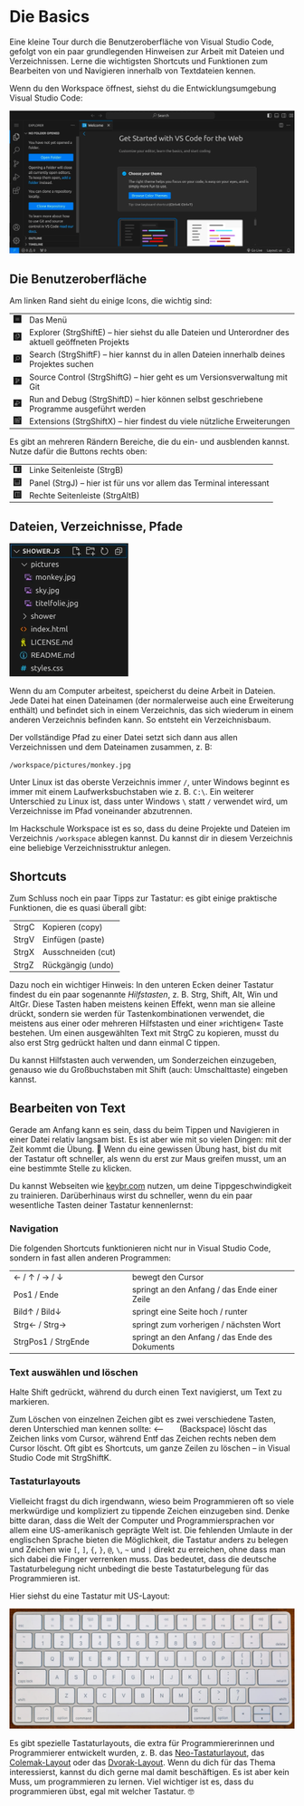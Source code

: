 # Die Basics

<p class='abstract'>
Eine kleine Tour durch die Benutzeroberfläche von Visual Studio Code, gefolgt von ein paar grundlegenden Hinweisen zur Arbeit mit Dateien und Verzeichnissen. Lerne die wichtigsten Shortcuts und Funktionen zum Bearbeiten von und Navigieren innerhalb von Textdateien kennen.
</p>

Wenn du den Workspace öffnest, siehst du die Entwicklungsumgebung Visual Studio Code:

<img class='full' src='vs-code-welcome.webp'>

## Die Benutzeroberfläche

Am linken Rand sieht du einige Icons, die wichtig sind:

<table class='table'>
<tr>
<td style='width: 1em;'><img class='sq-icon' src='menu.webp'></td>
<td>Das Menü</td>
</tr>
<tr>
<td><img class='sq-icon' src='explorer.webp'></td>
<td>Explorer (<span class='key'>Strg</span><span class='key'>Shift</span><span class='key'>E</span>) &ndash; hier siehst du alle Dateien und Unterordner des aktuell geöffneten Projekts</td>
</tr>
<tr>
<td><img class='sq-icon' src='search.webp'></td>
<td>Search (<span class='key'>Strg</span><span class='key'>Shift</span><span class='key'>F</span>) &ndash; hier kannst du in allen Dateien innerhalb deines Projektes suchen</td>
</tr>
<tr>
<td><img class='sq-icon' src='source-control.webp'></td>
<td>Source Control (<span class='key'>Strg</span><span class='key'>Shift</span><span class='key'>G</span>) &ndash; hier geht es um Versionsverwaltung mit Git</td>
</tr>
<tr>
<td><img class='sq-icon' src='run-and-debug.webp'></td>
<td>Run and Debug (<span class='key'>Strg</span><span class='key'>Shift</span><span class='key'>D</span>) &ndash; hier können selbst geschriebene Programme ausgeführt werden</td>
</tr>
<tr>
<td><img class='sq-icon' src='extensions.webp'></td>
<td>Extensions (<span class='key'>Strg</span><span class='key'>Shift</span><span class='key'>X</span>) &ndash; hier findest du viele nützliche Erweiterungen</td>
</tr>
</table>

Es gibt an mehreren Rändern Bereiche, die du ein- und ausblenden kannst. Nutze dafür die Buttons rechts oben:

<table class='table'>
<tr>
<td style='width: 1em;'><img class='sq-icon' src='primary-side-bar.webp'></td>
<td>Linke Seitenleiste (<span class='key'>Strg</span><span class='key'>B</span>)</td>
</tr>
<tr>
<td><img class='sq-icon' src='panel.webp'></td>
<td>Panel (<span class='key'>Strg</span><span class='key'>J</span>) &ndash; hier ist für uns vor allem das Terminal interessant</td>
</tr>
<tr>
<td><img class='sq-icon' src='secondary-side-bar.webp'></td>
<td>Rechte Seitenleiste (<span class='key'>Strg</span><span class='key'>Alt</span><span class='key'>B</span>)</td>
</tr>
</table>

## Dateien, Verzeichnisse, Pfade

<img src='directory-tree.webp' class='r' style='width: 15em;'>

Wenn du am Computer arbeitest, speicherst du deine Arbeit in Dateien. Jede Datei hat einen Dateinamen (der normalerweise auch eine Erweiterung enthält) und befindet sich in einem Verzeichnis, das sich wiederum in einem anderen Verzeichnis befinden kann. So entsteht ein Verzeichnisbaum.

Der vollständige Pfad zu einer Datei setzt sich dann aus allen Verzeichnissen und dem Dateinamen zusammen, z. B:

`/workspace/pictures/monkey.jpg`

Unter Linux ist das oberste Verzeichnis immer `/`, unter Windows beginnt es immer mit einem Laufwerksbuchstaben wie z. B. `C:\`. Ein weiterer Unterschied zu Linux ist, dass unter Windows `\` statt `/` verwendet wird, um Verzeichnisse im Pfad voneinander abzutrennen.

Im Hackschule Workspace ist es so, dass du deine Projekte und Dateien im Verzeichnis `/workspace` ablegen kannst. Du kannst dir in diesem Verzeichnis eine beliebige Verzeichnisstruktur anlegen.

## Shortcuts

Zum Schluss noch ein paar Tipps zur Tastatur: es gibt einige praktische Funktionen, die es quasi überall gibt:

<table class='table'>
<tr>
<td style='width: 1em;'><span class='key'>Strg</span><span class='key'>C</span></td>
<td>Kopieren (copy)</td>
</tr>
<tr>
<td><span class='key'>Strg</span><span class='key'>V</span></td>
<td>Einfügen (paste)</td>
</tr>
<tr>
<td><span class='key'>Strg</span><span class='key'>X</span></td>
<td>Ausschneiden (cut)</td>
</tr>
<tr>
<td><span class='key'>Strg</span><span class='key'>Z</span></td>
<td>Rückgängig (undo)</td>
</tr>
</table>

<div class='hint'>
<p>
Dazu noch ein wichtiger Hinweis: In den unteren Ecken deiner Tastatur findest du ein paar sogenannte <em>Hilfstasten</em>, z. B.
<span class='key'>Strg</span>,
<span class='key'>Shift</span>,
<span class='key'>Alt</span>,
<span class='key'>Win</span> und
<span class='key'>AltGr</span>. Diese Tasten haben meistens keinen Effekt, wenn man sie alleine drückt, sondern sie werden für Tastenkombinationen verwendet, die meistens aus einer oder mehreren Hilfstasten und einer »richtigen« Taste bestehen. Um einen ausgewählten Text mit <span class='key'>Strg</span><span class='key'>C</span> zu kopieren, musst du also erst <span class='key'>Strg</span> gedrückt halten und dann einmal <span class='key'>C</span> tippen.
</p>
<p>
Du kannst Hilfstasten auch verwenden, um Sonderzeichen einzugeben, genauso wie du Großbuchstaben mit <span class='key'>Shift</span> (auch: Umschalttaste) eingeben kannst.
</p>
</div>


## Bearbeiten von Text

Gerade am Anfang kann es sein, dass du beim Tippen und Navigieren in einer Datei relativ langsam bist. Es ist aber wie mit so vielen Dingen: mit der Zeit kommt die Übung. 🤠 Wenn du eine gewissen Übung hast, bist du mit der Tastatur oft schneller, als wenn du erst zur Maus greifen musst, um an eine bestimmte Stelle zu klicken.

Du kannst Webseiten wie [keybr.com](https://www.keybr.com/) nutzen, um deine Tippgeschwindigkeit zu trainieren. Darüberhinaus wirst du schneller, wenn du ein paar wesentliche Tasten deiner Tastatur kennenlernst:

### Navigation

Die folgenden Shortcuts funktionieren nicht nur in Visual Studio Code, sondern in fast allen anderen Programmen:

<table class='table'>
<tr>
<td style='width: 14em;'><span class='key'>←</span> / <span class='key'>↑</span> / <span class='key'>→</span> / <span class='key'>↓</span></td>
<td>bewegt den Cursor</td>
</tr>
<tr>
<td><span class='key'>Pos1</span> / <span class='key'>Ende</span></td>
<td>springt an den Anfang / das Ende einer Zeile</td>
</tr>
<tr>
<td><span class='key'>Bild↑</span> / <span class='key'>Bild↓</span></td>
<td>springt eine Seite hoch / runter</td>
</tr>
<tr>
<td><span class='key'>Strg</span><span class='key'>←</span> / <span class='key'>Strg</span><span class='key'>→</span></td>
<td>springt zum vorherigen / nächsten Wort</td>
</tr>
<tr>
<td><span class='key'>Strg</span><span class='key'>Pos1</span> / <span class='key'>Strg</span><span class='key'>Ende</span></td>
<td>springt an den Anfang / das Ende des Dokuments</td>
</tr>
<tr>
</table>

### Text auswählen und löschen

Halte <span class='key'>Shift</span> gedrückt, während du durch einen Text navigierst, um Text zu markieren.

Zum Löschen von einzelnen Zeichen gibt es zwei verschiedene Tasten, deren Unterschied man kennen sollte: <span style='width: 3em; display: inline-block;' class='key'>⟵</span> (Backspace) löscht das Zeichen links vom Cursor, während <span class='key'>Entf</span> das Zeichen rechts neben dem Cursor löscht. Oft gibt es Shortcuts, um ganze Zeilen zu löschen – in Visual Studio Code mit <span class='key'>Strg</span><span class='key'>Shift</span><span class='key'>K</span>.


### Tastaturlayouts

Vielleicht fragst du dich irgendwann, wieso beim Programmieren oft so viele merkwürdige und kompliziert zu tippende Zeichen einzugeben sind. Denke bitte daran, dass die Welt der Computer und Programmiersprachen vor allem eine US-amerikanisch geprägte Welt ist. 
Die fehlenden Umlaute in der englischen Sprache bieten die Möglichkeit, die Tastatur anders zu belegen und Zeichen wie `[`, `]`, `{`, `}`, `@`, `\`, `~` und `|` direkt zu erreichen, ohne dass man sich dabei die Finger verrenken muss. Das bedeutet, dass die deutsche Tastaturbelegung nicht unbedingt die beste Tastaturbelegung für das Programmieren ist.

Hier siehst du eine Tastatur mit US-Layout:

<img class='full' src='us-layout.webp'>

 Es gibt spezielle Tastaturlayouts, die extra für Programmiererinnen und Programmierer entwickelt wurden, z. B. das [Neo-Tastaturlayout](https://neo-layout.org/), das [Colemak-Layout](https://colemak.com/) oder das [Dvorak-Layout](https://dvorak-keyboard.com/). Wenn du dich für das Thema interessierst, kannst du dich gerne mal damit beschäftigen. Es ist aber kein Muss, um programmieren zu lernen. Viel wichtiger ist es, dass du programmieren übst, egal mit welcher Tastatur. 🤓
